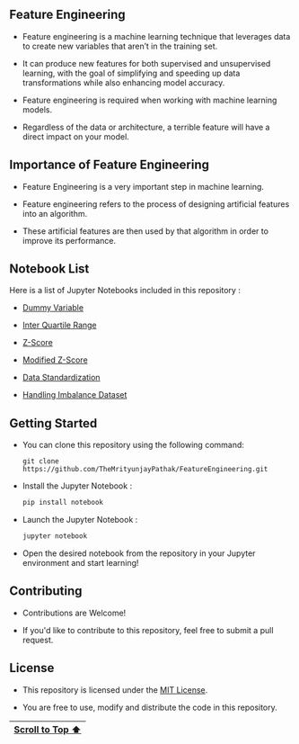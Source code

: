 ## Feature Engineering

- Feature engineering is a machine learning technique that leverages data to create new variables that aren’t in the training set.

- It can produce new features for both supervised and unsupervised learning, with the goal of simplifying and speeding up data transformations while also enhancing model accuracy. 

- Feature engineering is required when working with machine learning models. 

- Regardless of the data or architecture, a terrible feature will have a direct impact on your model.

## Importance of Feature Engineering

- Feature Engineering is a very important step in machine learning.

- Feature engineering refers to the process of designing artificial features into an algorithm.

- These artificial features are then used by that algorithm in order to improve its performance.

## Notebook List

Here is a list of Jupyter Notebooks included in this repository :

- [Dummy Variable](https://www.kaggle.com/code/themrityunjaypathak/dummy-variable)

- [Inter Quartile Range](https://www.kaggle.com/code/themrityunjaypathak/removing-outlier-from-data-using-iqr)

- [Z-Score](https://www.kaggle.com/code/themrityunjaypathak/removing-outlier-from-data-using-zscore)

- [Modified Z-Score](https://www.kaggle.com/code/themrityunjaypathak/removing-outlier-from-data-using-modified-zscore)

- [Data Standardization](https://www.kaggle.com/code/themrityunjaypathak/data-standardization-using-standardscaler)

- [Handling Imbalance Dataset](https://www.kaggle.com/code/themrityunjaypathak/handling-imbalance-dataset)

## Getting Started

- You can clone this repository using the following command:
  ```
  git clone https://github.com/TheMrityunjayPathak/FeatureEngineering.git
  ```

- Install the Jupyter Notebook :
   ```bash
   pip install notebook
   ```

- Launch the Jupyter Notebook :
   ```bash
   jupyter notebook
   ```

- Open the desired notebook from the repository in your Jupyter environment and start learning!

## Contributing

- Contributions are Welcome! 

- If you'd like to contribute to this repository, feel free to submit a pull request.

## License

- This repository is licensed under the [MIT License](LICENSE). 

- You are free to use, modify and distribute the code in this repository.

| [Scroll to Top ⬆️](#feature-engineering) |
|:---:|

